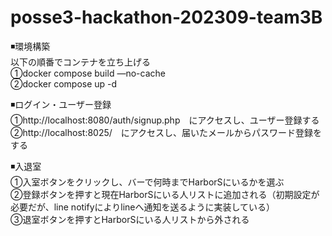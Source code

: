 # posse3-hackathon-202309-team3B

◾️環境構築  
以下の順番でコンテナを立ち上げる  
①docker compose build —no-cache  
②docker compose up -d  

◾️ログイン・ユーザー登録  
①http://localhost:8080/auth/signup.php　にアクセスし、ユーザー登録する  
②http://localhost:8025/　にアクセスし、届いたメールからパスワード登録をする  

◾️入退室  
①入室ボタンをクリックし、バーで何時までHarborSにいるかを選ぶ  
②登録ボタンを押すと現在HarborSにいる人リストに追加される（初期設定が必要だが、line notifyによりlineへ通知を送るように実装している）  
③退室ボタンを押すとHarborSにいる人リストから外される  
